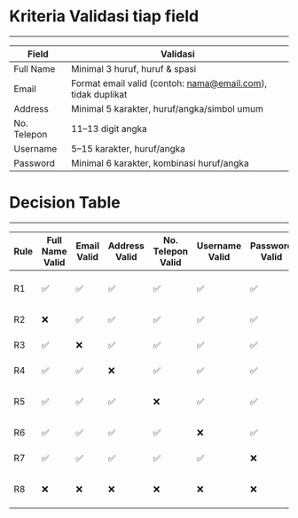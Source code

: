 # Kriteria Validasi tiap field
---
| Field       | Validasi                                                             |
| ----------- | -------------------------------------------------------------------- |
| Full Name   | Minimal 3 huruf, huruf & spasi                                       |
| Email       | Format email valid (contoh: [nama@email.com](mailto:nama@email.com)), tidak duplikat |
| Address     | Minimal 5 karakter, huruf/angka/simbol umum                          |
| No. Telepon | 11–13 digit angka                                                    |
| Username    | 5–15 karakter, huruf/angka                                           |
| Password    | Minimal 6 karakter, kombinasi huruf/angka                            |

# Decision Table 
---
| Rule | Full Name Valid | Email Valid | Address Valid | No. Telepon Valid | Username Valid | Password Valid | Output                  |
| ---- | --------------- | ----------- | ------------- | ----------------- | -------------- | -------------- | ----------------------- |
| R1   | ✅               | ✅           | ✅             | ✅                 | ✅              | ✅              | ✅ Registrasi berhasil   |
| R2   | ❌               | ✅           | ✅             | ✅                 | ✅              | ✅              | ❌ Gagal (Full Name)     |
| R3   | ✅               | ❌           | ✅             | ✅                 | ✅              | ✅              | ❌ Gagal (Email)         |
| R4   | ✅               | ✅           | ❌             | ✅                 | ✅              | ✅              | ❌ Gagal (Address)       |
| R5   | ✅               | ✅           | ✅             | ❌                 | ✅              | ✅              | ❌ Gagal (No. Telepon)   |
| R6   | ✅               | ✅           | ✅             | ✅                 | ❌              | ✅              | ❌ Gagal (Username)      |
| R7   | ✅               | ✅           | ✅             | ✅                 | ✅              | ❌              | ❌ Gagal (Password)      |
| R8   | ❌               | ❌           | ❌             | ❌                 | ❌              | ❌              | ❌ Gagal (Semua invalid) |
